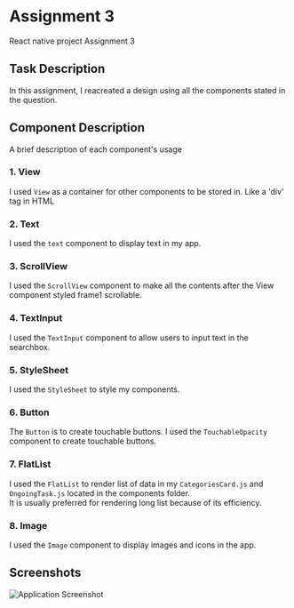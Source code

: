 # Assignment 3 

React native project Assignment 3

## Task Description 

In this assignment, I reacreated a design using all the components stated in the question. 

## Component Description
A brief description of each component's usage

### 1. View
I used `View` as a container for other components to be stored in. Like a 'div' tag in HTML

### 2. Text
I used the `text` component to display text in my app.

### 3. ScrollView
I used the `ScrollView` component to make all the contents after the View component styled frame1 scrollable. 

### 4. TextInput
I used the `TextInput` component to allow users to input text in the searchbox.

### 5. StyleSheet
I used the `StyleSheet` to style my components.

### 6. Button
The `Button` is to create touchable buttons. I used the `TouchableOpacity` component to create touchable buttons. 

### 7. FlatList
I used the `FlatList` to render list of data in my `CategoriesCard.js` and `OngoingTask.js` located in the components folder. <br> It is usually preferred for rendering long list because of its efficiency.

### 8. Image
I used the `Image` component to display images and icons in the app. 
 
## Screenshots
![Application Screenshot]()
 